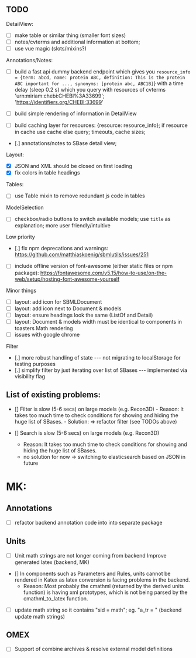 ## TODO

DetailView:
- [ ] make table or similar thing (smaller font sizes)
- [ ] notes/cvterms and additional information at bottom; 
- [ ] use vue magic (slots/mixins?)

Annotations/Notes:
- [ ] build a fast api dummy backend endpoint which gives you `resource_info = {term: abcd, name: protein ABC, definition: This is the protein ABC important for ..., synonyms: [protein abc, ABC1B]`} with a time delay (sleep 0.2 s) which you query with resources of cvterms 'urn:miriam:chebi:CHEBI%3A33699'; 
'https://identifiers.org/CHEBI:33699'
  
- [ ] build simple rendering of information in DetailView
- [ ] build caching layer for resources: {resource: resource_info}; if resource in cache use cache else query; timeouts, cache sizes;
- [.] annotations/notes to SBase detail view;

Layout:
- [x] JSON and XML should be closed on first loading
- [x] fix colors in table headings

Tables:
- [ ] use Table mixin to remove redundant js code in tables

ModelSelection
- [ ] checkbox/radio buttons to switch available models; use `title` as explanation; more user friendly/intuitive


Low priority
- [.] fix npm deprecations and warnings: https://github.com/matthiaskoenig/sbmlutils/issues/251
- [ ] include offline version of font-awesome (either static files or npm package): https://fontawesome.com/v5.15/how-to-use/on-the-web/setup/hosting-font-awesome-yourself
  
Minor things
- [ ] layout: add icon for SBMLDocument
- [ ] layout: add icon next to Document & models
- [ ] layout: ensure headings look the same (ListOf and Detail)
- [ ] layout: Document & models width must be identical to components in toasters
Math rendering
- [ ] issues with google chrome

Filter
- [.] more robust handling of state --- not migrating to localStorage for testing purposes
- [.] simplify filter by just iterating over list of SBases --- implemented via visibility flag

## List of existing problems:

- [] Filter is slow (5-6 secs) on large models (e.g. Recon3D)
        - Reason: It takes too much time to check conditions for showing and hiding the huge list of SBases.
        - Solution: => refactor filter (see TODOs above)
   
- [] Search is slow (5-6 secs) on large models (e.g. Recon3D)
    - Reason: It takes too much time to check conditions for showing and hiding the huge list of SBases.
    - no solution for now -> switching to elasticsearch based on JSON in future
    
# MK:
## Annotations
- [ ] refactor backend annotation code into into separate package

## Units
- [ ] Unit math strings are not longer coming from backend
Improve generated latex (backend, MK)
- [] In components such as Parameters and Rules, units cannot be rendered in Katex as latex conversion is facing problems in the backend.
    - Reason: Most probably the cmathml (returned by the derived units function) is having xml prototypes, which is not being parsed by the cmathml_to_latex function. 
- [ ] update math string so it contains "sid = math"; eg. "a_tr = " (backend update math strings)

## OMEX
- [ ] Support of combine archives & resolve external model definitions
